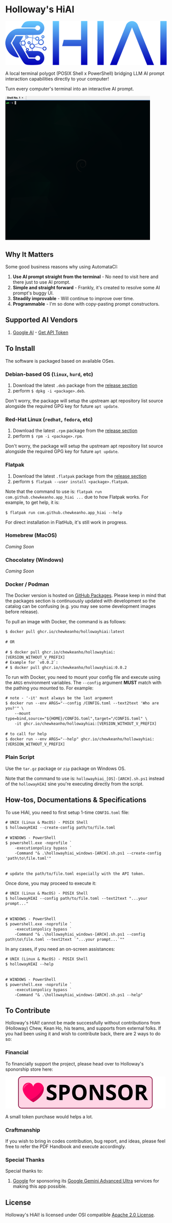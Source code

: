 # Holloway's HiAI
[![hollowayHIAI](src/icons/banner_1200x330.svg)](#holloways-hiai)

A local terminal polygot (POSIX Shell x PowerShell) bridging LLM AI prompt
interaction capabilities directly to your computer!

Turn every computer's terminal into an interactive AI prompt.

[![hollowayHIAI-demo-debian](src/screenshots/hiAI-demo-debian.gif)](#holloways-hiai)




## Why It Matters

Some good business reasons why using AutomataCI:

1. **Use AI prompt straight from the terminal** - No need to visit here and
   there just to use AI prompt.
2. **Simple and straight forward** - Frankly, it's created to resolve some AI
    prompt's buggy UI.
3. **Steadily improvable** - Will continue to improve over time.
4. **Programmable** - I'm so done with copy-pasting prompt constructors.




## Supported AI Vendors

1. [Google AI](https://ai.google.dev/docs/gemini_api_overview) - [Get API Token](https://gemini.google.com/app)




## To Install

The software is packaged based on available OSes.



### Debian-based OS (`linux`, `hurd`, etc)

1. Download the latest `.deb` package from the [release section](https://github.com/ChewKeanHo/APP_hiAI/releases)
2. perform `$ dpkg -i <package>.deb`.

Don't worry, the package will setup the upstream apt repository list source
alongside the required GPG key for future `apt update`.



### Red-Hat Linux (`redhat`, `fedora`, etc)

1. Download the latest `.rpm` package from the [release section](https://github.com/ChewKeanHo/APP_hiAI/releases)
2. perform `$ rpm -i <package>.rpm`.

Don't worry, the package will setup the upstream apt repository list source
alongside the required GPG key for future `apt update`.



### Flatpak

1. Download the latest `.flatpak` package from the [release section](https://github.com/ChewKeanHo/APP_hiAI/releases)
2. perform `$ flatpak --user install <package>.flatpak`.

Note that the command to use is:
`flatpak run com.github.chewkeanho.app_hiai ...` due to how Flatpak works. For
example, to get help, it is:

`$ flatpak run com.github.chewkeanho.app_hiai --help`

For direct installation in FlatHub, it's still work in progress.



### Homebrew (MacOS)

*Coming Soon*



### Chocolatey (Windows)

*Coming Soon*



### Docker / Podman

The Docker version is hosted on
[GitHub Packages](https://github.com/ChewKeanHo/APP_hiAI/pkgs/container/hollowayhiai).
Please keep in mind that the packages section is continuously updated with
development so the catalog can be confusing (e.g. you may see some development
images before release).

To pull an image with Docker, the command is as follows:

```
$ docker pull ghcr.io/chewkeanho/hollowayhiai:latest

# OR

# $ docker pull ghcr.io/chewkeanho/hollowayhiai:[VERSION_WITHOUT_V_PREFIX]
# Example for `v0.0.2`:
# $ docker pull ghcr.io/chewkeanho/hollowayhiai:0.0.2
```

To run with Docker, you need to mount your config file and execute using the
`ARGS` environment variables. The `--config` argument **MUST** match with
the pathing you mounted to. For example:

```
# note - '-it' must always be the last argument
$ docker run --env ARGS="--config /CONFIG.toml --text2text 'Who are you?'" \
	--mount type=bind,source="${HOME}/CONFIG.toml",target="/CONFIG.toml" \
	-it ghcr.io/chewkeanho/hollowayhiai:[VERSION_WITHOUT_V_PREFIX]

# to call for help
$ docker run --env ARGS="--help" ghcr.io/chewkeanho/hollowayhiai:[VERSION_WITHOUT_V_PREFIX]
```



### Plain Script

Use the `tar.gz` package or `zip` package on Windows OS.

Note that the command to use is: `hollowayhiai_[OS]-[ARCH].sh.ps1` instead of
the `hollowayHIAI` sine you're executing directly from the script.




## How-tos, Documentations & Specifications

To use HiAI, you need to first setup 1-time `CONFIG.toml` file:

```
# UNIX (Linux & MacOS) - POSIX Shell
$ hollowayHIAI --create-config path/to/file.toml

# WINDOWS - PowerShell
$ powershell.exe -noprofile `
	-executionpolicy bypass `
	-Command "& .\hollowayhiai_windows-[ARCH].sh.ps1 --create-config 'path\to\file.toml'"


# update the path/to/file.toml especially with the API token.
```

Once done, you may proceed to execute it:

```
# UNIX (Linux & MacOS) - POSIX Shell
$ hollowayHIAI --config path/to/file.toml --text2text "...your prompt..."


# WINDOWS - PowerShell
$ powershell.exe -noprofile `
	-executionpolicy bypass `
	-Command "& .\hollowayhiai_windows-[ARCH].sh.ps1 --config path\to\file.toml --text2text `"...your prompt...`""
```

In any cases, if you need an on-screen assistances:
```
# UNIX (Linux & MacOS) - POSIX Shell
$ hollowayHIAI --help


# WINDOWS - PowerShell
$ powershell.exe -noprofile `
	-executionpolicy bypass `
	-Command "& .\hollowayhiai_windows-[ARCH].sh.ps1 --help"
```




## To Contribute

Holloway's HiAI! cannot be made successfully without contributions from
(Holloway) Chew, Kean Ho, his teams, and supports from external folks. If you
had been using it and wish to contribute back, there are 2 ways to do so:



### Financial

To financially support the project, please head over to Holloway's sponorship
store here:

[![Sponsor](.github/images/sponsor_en_210x50.svg)](https://github.com/sponsors/hollowaykeanho)

A small token purchase would helps a lot.



### Craftmanship

If you wish to bring in codes contribution, bug report, and ideas, please feel
free to refer the PDF Handbook and execute accordingly.



### Special Thanks

Special thanks to:

1. [Google](https://gemini.google.com/) for sponsoring its
[Google Gemini Advanced Ultra](https://ai.google.dev/pricing) services
for making this app possible.




## License
Holloway's HiAI! is licensed under OSI compatible
[Apache 2.0 License](LICENSE.txt).
